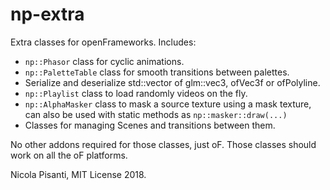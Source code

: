 np-extra
==============
Extra classes for openFrameworks. Includes:

- `np::Phasor` class for cyclic animations.
- `np::PaletteTable` class for smooth transitions between palettes.
- Serialize and deserialize std::vector of glm::vec3, ofVec3f or ofPolyline.
- `np::Playlist` class to load randomly videos on the fly.
- `np::AlphaMasker` class to mask a source texture using a mask texture, can also be used with static methods as `np::masker::draw(...)`
- Classes for managing Scenes and transitions between them.

No other addons required for those classes, just oF. Those classes should work on all the oF platforms.

Nicola Pisanti, MIT License 2018.
